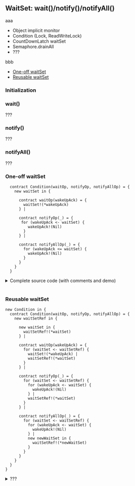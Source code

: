 ## WaitSet: wait()/notify()/notifyAll()
aaa
- Object implicit monitor
- Condition (Lock, ReadWriteLock)
- CountDownLatch waitSet
- Semaphore.drainAll
- ???

bbb
- [One-off waitSet](#one-off-waitset)  
- [Reusable waitSet](#reusable-waitset)  

### Initialization

### wait()
???

### notify()
???

### notifyAll()
???

### One-off waitSet

```
  contract Condition(waitOp, notifyOp, notifyAllOp) = {
    new waitSet in {

      contract waitOp(wakeUpAck) = {
        waitSet!(*wakeUpAck)
      } |

      contract notifyOp(_) = {
       for (wakeUpAck <- waitSet) {
          wakeUpAck!(Nil)
        }
      } |

      contract notifyAllOp(_) = {
        for (wakeUpAck <= waitSet) {
          wakeUpAck!(Nil)
        }
      } 
    }
  }
```

<details><summary>Complete source code (with comments and demo)</summary><p>

```
new Condition in {

  contract Condition(waitOp, notifyOp, notifyAllOp) = {
    new waitSet in {

      contract waitOp(wakeUpAck) = {
        waitSet!(*wakeUpAck)
      } |

      contract notifyOp(_) = {
       for (wakeUpAck <- waitSet) {
          wakeUpAck!(Nil)
        }
      } |

      contract notifyAllOp(_) = {
        for (wakeUpAck <= waitSet) {
          wakeUpAck!(Nil)
        }
      } 
    }
  }|
  
  new waitOp, notifyOp, notifyAllOp in {
    Condition!(*waitOp, *notifyOp, *notifyAllOp) |
  
    // start 5 waiters
    new loopRange in {
      loopRange!([0, 1, 2, 3, 4]) | for (@[index...tail] <= loopRange) {        
          loopRange!(tail) |
          new wakeUpAck in {
            waitOp!(*wakeUpAck) | for (_ <- wakeUpAck) {
              stdout!([index, "woke up!"])
            }
          }                    
      }
    } |
 
    // 'notifyAll' - wake up them all
    new ack in {
      stdoutAck!("Lets wake up them all.", *ack) | for (_ <- ack) {
        notifyAllOp!(Nil)
      }
    }
  }
}
```
</p></details><br/>

### Reusable waitSet

```
new Condition in {
  contract Condition(waitOp, notifyOp, notifyAllOp) = {
    new waitSetRef in {
    
      new waitSet in {
        waitSetRef!(*waitSet)
      } |      
      
      contract waitOp(wakeUpAck) = {
        for (waitSet <- waitSetRef) {
          waitSet!(*wakeUpAck) |
          waitSetRef!(*waitSet)
        }
      } |

      contract notifyOp(_) = {
        for (waitSet <- waitSetRef) {
          for (wakeUpAck <- waitSet) {
            wakeUpAck!(Nil)
          } |
          waitSetRef!(*waitSet)
        }    
      } |

      contract notifyAllOp(_) = {
        for (waitSet <- waitSetRef) {
          for (wakeUpAck <- waitSet) {
            wakeUpAck!(Nil)
          } |
          new newWaitSet in {
            waitSetRef!(*newWaitSet)
          }
        }  
      }        
    }
  }
}
```

<details><summary>???</summary><p>

```
???
```
</p></details><br/>

